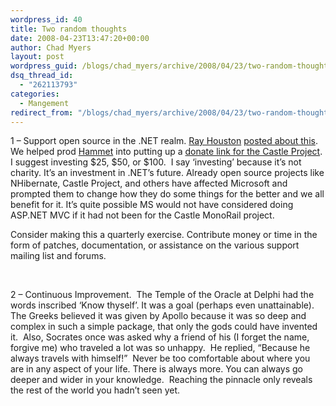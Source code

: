 ```yaml
---
wordpress_id: 40
title: Two random thoughts
date: 2008-04-23T13:47:20+00:00
author: Chad Myers
layout: post
wordpress_guid: /blogs/chad_myers/archive/2008/04/23/two-random-thoughts.aspx
dsq_thread_id:
  - "262113793"
categories:
  - Mangement
redirect_from: "/blogs/chad_myers/archive/2008/04/23/two-random-thoughts.aspx/"
---
```

1 &#8211; Support open source in the .NET realm. [Ray Houston](http://rhouston.lostechies.com) [posted about this](https://lostechies.com/blogs/rhouston/archive/2008/04/22/funding-open-source-with-donations.aspx). We helped prod [Hammet](http://hammett.castleproject.org) into putting up a [donate link for the Castle Project](http://hammett.castleproject.org/?p=279).&nbsp; I suggest investing $25, $50, or $100.&nbsp; I say &#8216;investing&#8217; because it&#8217;s not charity. It&#8217;s an investment in .NET&#8217;s future. Already open source projects like NHibernate, Castle Project, and others have affected Microsoft and prompted them to change how they do some things for the better and we all benefit for it. It&#8217;s quite possible MS would not have considered doing ASP.NET MVC if it had not been for the Castle MonoRail project. 

Consider making this a quarterly exercise. Contribute money or time in the form of patches, documentation, or assistance on the various support mailing list and forums.

&nbsp;

2 &#8211; Continuous Improvement.&nbsp; The Temple of the Oracle at Delphi had the words inscribed &#8216;Know thyself&#8217;. It was a goal (perhaps even unattainable). The Greeks believed it was given by Apollo because it was so deep and complex in such a simple package, that only the gods could have invented it.&nbsp; Also, Socrates once was asked why a friend of his (I forget the name, forgive me) who traveled a lot was so unhappy.&nbsp; He replied, &#8220;Because he always travels with himself!&#8221;&nbsp; Never be too comfortable about where you are in any aspect of your life. There is always more. You can always go deeper and wider in your knowledge.&nbsp; Reaching the pinnacle only reveals the rest of the world you hadn&#8217;t seen yet.